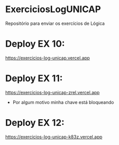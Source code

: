 # ExerciciosLogUNICAP
Repositório para enviar os exercícios de Lógica

# Deploy EX 10:
https://exercicios-log-unicap.vercel.app

# Deploy EX 11:
https://exercicios-log-unicap-zrel.vercel.app
- Por algum motivo minha chave está bloqueando 

# Deploy EX 12:
https://exercicios-log-unicap-k83z.vercel.app
